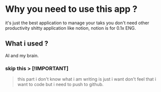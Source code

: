 # Why you need to use this app ?
it's just the best application to manage your taks you don't need other productivity shitty application
like notion, notion is for 0.1x ENG.

## What i used ?
AI and my brain.


### skip this > [!IMPORTANT]
> this part i don't know what i am writing is just i want don't feel that i want to code but i need to push to github.

